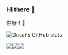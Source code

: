 ### Hi there 👋

<!--
**wjwwjww/wjwwjww** is a ✨ _special_ ✨ repository because its `README.md` (this file) appears on your GitHub profile.

Here are some ideas to get you started:

- 🔭 I’m currently working on ...
- 🌱 I’m currently learning ...
- 👯 I’m looking to collaborate on ...
- 🤔 I’m looking for help with ...
- 💬 Ask me about ...
- 📫 How to reach me: ...
- 😄 Pronouns: ...
- ⚡ Fun fact: ...
-->
你好！👋

![Dusai's GitHub stats](https://github-readme-stats.vercel.app/api?username=wjwwjww&show_icons=true&theme=shades-of-purple)

![](https://img.shields.io/badge/Github-FW-534499?labelColor=CB9617)![](https://img.shields.io/badge/学习-摸鱼大王-7A15C1?labelColor=20BC88)![](https://img.shields.io/badge/考试-摆烂先锋-0D8291?labelColor=E4320F)

